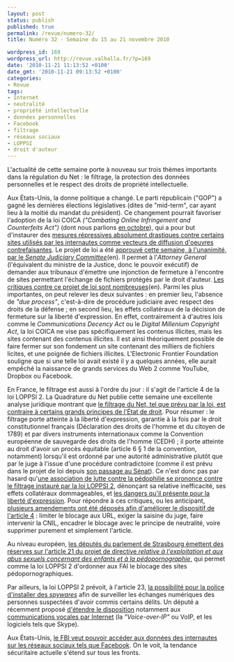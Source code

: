```yaml
---
layout: post
status: publish
published: true
permalink: /revue/numero-32/
title: Numéro 32 - Semaine du 15 au 21 novembre 2010

wordpress_id: 169
wordpress_url: http://revue.valhalla.fr/?p=169
date: '2010-11-21 11:13:52 +0100'
date_gmt: '2010-11-21 09:13:52 +0100'
categories:
- Revue
tags:
- Internet
- neutralité
- propriété intellectuelle
- données personnelles
- Facebook
- filtrage
- réseaux sociaux
- LOPPSI
- droit d'auteur
---
```

<p>L'actualité de cette semaine porte à nouveau sur trois thèmes importants dans la régulation du Net : le filtrage, la protection des données personnelles et le respect des droits de propriété intellectuelle.</p>
<p>Aux États-Unis, la donne politique a changé. Le parti républicain ("GOP") a gagné les dernières élections législatives (dites de "mid-term", car ayant lieu à la moitié du mandat du président). Ce changement pourrait favoriser l'adoption de la loi COICA <i>("Combating Online Infringement and Counterfeits Act")</i> (dont nous parlions <a href="http://revue.valhalla.fr/numeros/25/">en octobre</a>), qui a pour but d'instaurer des <a href="http://www.numerama.com/magazine/17381-usa-la-loi-sur-le-filtrage-mondial-adoptee-par-le-comite-judiciaire-du-senat.html">mesures répressives absolument drastiques contre certains sites utilisés par les internautes comme vecteurs de diffusion d'oeuvres contrefaisantes</a>. Le projet de loi a été <a href="http://www.wired.com/epicenter/2010/11/coica-web-censorship-bill/">approuvé cette semaine, à l'unanimité, par le <i> Senate Judiciary Committee</i></a><span class="lang">(en)</span>. Il permet à l'<i>Attorney General</i> (l'équivalent du ministre de la Justice, donc le pouvoir exécutif) de demander aux tribunaux d'émettre une injonction de fermeture à l'encontre de sites permettant l'échange de fichiers protégés par le droit d'auteur. <a href="http://www.eff.org/deeplinks/2010/11/case-against-coica">Les critiques contre ce projet de loi sont nombreuses</a><span class="lang">(en)</span>. Parmi les plus importantes, on peut relever les deux suivantes : en premier lieu, l'absence de <i>"due process"</i>, c'est-à-dire de procédure judiciaire avec respect des droits de la défense ; en second lieu, les effets collatéraux de la décision de fermeture sur la liberté d'expression. En effet, contrairement à d'autres lois comme le <i>Communications Decency Act</i> ou le <i>Digital Millenium Copyright Act</i>, la loi COICA ne vise pas spécifiquement les contenus illicites, mais les sites contenant des contenus illicites. Il est ainsi théoriquement possible de faire fermer sur son fondement un site contenant des milliers de fichiers licites, et une poignée de fichiers illicites. L'Electronic Frontier Foundation souligne que si une telle loi avait existé il y a quelques années, elle aurait empêché la naissance de grands services du Web 2 comme YouTube, Dropbox ou Facebook.</p>
<p>En France, le filtrage est aussi à l'ordre du jour : il s'agit de l'article 4 de la loi LOPPSI 2. La Quadrature du Net publie cette semaine une excellente analyse juridique montrant que <a href="http://www.laquadrature.net/fr/le-filtrage-dinternet-viole-letat-de-droit">le filtrage du Net, tel que prévu par la loi, est contraire à certains grands principes de l'État de droit</a>. Pour résumer : le filtrage porte atteinte à la liberté d'expression, garantie à la fois par le droit constitutionnel français (Déclaration des droits de l'homme et du citoyen de 1789) et par divers instruments internationaux comme la Convention européenne de sauvegarde des droits de l'homme (CEDH) ; il porte atteinte au droit d'avoir un procès équitable (article 6 § 1 de la convention, notamment) lorsqu'il est ordonné par une autorité administrative plutôt que par le juge à l'issue d'une procédure contradictoire (comme il est prévu dans le projet de loi depuis <a href="http://revue.valhalla.fr/numeros/8/">son passage au Sénat</a>). Ce n'est donc pas par hasard qu'<a href="http://www.pcinpact.com/actu/news/60370-ange-bleu-loppsi-blocage-pedophile.htm">une association de lutte contre la pédophilie se prononce contre le filtrage instauré par la loi LOPPSI 2</a>, dénonçant sa relative inefficacité, ses effets collatéraux dommageables, et <a href="http://www.numerama.com/magazine/17333-loppsi-encore-une-association-anti-pedophilie-opposee-au-filtrage.html">les dangers qu'il présente pour la liberté d'expression</a>. Pour répondre à ces critiques, ou les anticipant, <a href="http://www.pcinpact.com/actu/news/60450-loppsi-assemblee-nationale-blocage-site.htm">plusieurs amendements ont été déposés afin d'améliorer le dispositif de l'article 4</a> : limiter le blocage aux URL, exiger la saisine du juge, faire intervenir la CNIL, encadrer le blocage avec le principe de neutralité, voire supprimer purement et simplement l'article.</p>
<p>Au niveau européen, <a href="http://www.numerama.com/magazine/17345-les-eurodeputes-mefiants-face-au-filtrage-de-la-pedopornographie.html">les députés du parlement de Strasbourg émettent des réserves sur l'article 21 du projet de directive <i>relative à l'exploitation et aux abus sexuels concernant des enfants et à la pédopornographie</i></a>, qui permet comme la loi LOPPSI 2 d'ordonner aux FAI le blocage des sites pédopornographiques.</p>
<p>Par ailleurs, la loi LOPPSI 2 prévoit, à l'article 23, <a href="http://www.valhalla.fr/2010/02/13/loppsi-2-les-spywares-judiciaires/">la possibilité pour la police d'installer des <i>spywares</i></a> afin de surveiller les échanges numériques des personnes suspectées d'avoir commis certains délits. Un député a récemment proposé <a href="http://www.pcinpact.com/actu/news/60435-dominique-tian-loppsi-voix-internet.htm">d'étendre le disposition</a> notamment aux <a href="http://www.numerama.com/magazine/17371-un-depute-demande-que-la-police-puisse-ecouter-la-telephonie-sur-ip.html">communications vocales par Internet</a> (la <i>"Voice-over-IP"</i> ou VoIP, et les logiciels tels que Skype).</p>
<p>Aux États-Unis, <a href="http://www.numerama.com/magazine/17360-le-fbi-veut-un-acces-aux-donnees-privees-sur-facebook.html">le FBI veut pouvoir accéder aux données des internautes sur les réseaux sociaux tels que Facebook</a>. On le voit, la tendance sécuritaire actuelle s'étend sur tous les fronts.</p>
